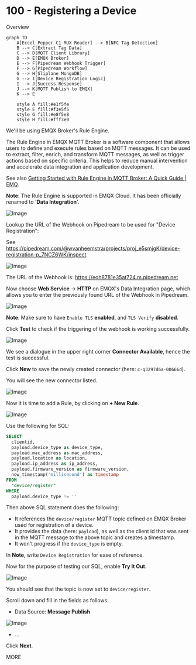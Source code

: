 # 100 - Registering a Device

Overview

```mermaid
graph TD
    A[Eccel Pepper C1 MUX Reader] --> B[NFC Tag Detection]
    B --> C[Extract Tag Data]
    C --> D[MQTT Client Library]
    D --> E[EMQX Broker]
    E --> F[Pipedream Webhook Trigger]
    F --> G[Pipedream Workflow]
    G --> H[Sliplane MongoDB]
    G --> I[Device Registration Logic]
    I --> J[Success Response]
    J --> K[MQTT Publish to EMQX]
    K --> E

    style A fill:#e1f5fe
    style E fill:#f3e5f5
    style G fill:#e8f5e8
    style H fill:#fff3e0
```

We'll be using EMQX Broker's Rule Engine.

The Rule Engine in EMQX MQTT Broker is a software component that allows users to define and execute rules based on MQTT messages. It can be used to extract, filter, enrich, and transform MQTT messages, as well as trigger actions based on specific criteria. This helps to reduce manual intervention and accelerate data integration and application development.

See also [Getting Started with Rule Engine in MQTT Broker: A Quick Guide | EMQ](https://frshl.ink/EFMt).

**Note**: The Rule Engine is supported in EMQX Cloud. It has been officially renamed to '**Data Integration**'.

![Image](https://github.com/user-attachments/assets/1b2cd14d-e393-46fd-a261-0e5439127877)

Lookup the URL of the Webhook on Pipedream to be used for "Device Registration":

See https://pipedream.com/@wvanheemstra/projects/proj_e5smjgK/device-registration-p_7NCZ6WK/inspect

![Image](https://github.com/user-attachments/assets/8de941fa-e382-4b60-b3a1-9e797c21ac20)

The URL of the Webhook is: https://eoh8781e35at724.m.pipedream.net

Now choose **Web Service** -> **HTTP** on EMQX's Data Integration page, which allows you to enter the previously found URL of the Webhook in Pipedream.

![Image](https://github.com/user-attachments/assets/4270d83c-686c-43f2-9055-22a727680907)

**Note**: Make sure to have ```Enable TLS``` **enabled**, and ```TLS Verify``` **disabled**.

Click **Test** to check if the triggering of the webhook is working successfully.

![Image](https://github.com/user-attachments/assets/738600bf-029b-4380-b94e-544c1b1b624a)

We see a dialogue in the upper right corner **Connector Available**, hence the test is successful.

Click **New** to save the newly created connector (here: ```c-q3297d6a-00666d```).

You will see the new connector listed.

![Image](https://github.com/user-attachments/assets/eb202044-8c76-425e-adf1-da8feb08819c)

Now it is time to add a Rule, by clicking on **+ New Rule**.

![Image](https://github.com/user-attachments/assets/cbff1179-fa04-4e2c-b945-6c92e92736a1)

Use the following for SQL:

```sql
SELECT 
  clientid,
  payload.device_type as device_type,
  payload.mac_address as mac_address,
  payload.location as location,
  payload.ip_address as ip_address,
  payload.firmware_version as firmware_version,
  now_timestamp('millisecond') as timestamp
FROM 
  "device/register"
WHERE 
  payload.device_type != ''
```

Then above SQL statement does the following:

- It references the ```device/register``` MQTT topic defined on EMQX Broker used for registration of a device.
- It provides the data (here: ```payload```), as well as the client id that was sent in the MQTT message to the above topic and creates a timestamp.
- It won't progress if the ```device_type``` is empty.

In **Note**, write ```Device Registration``` for ease of reference.

Now for the purpose of testing our SQL, enable **Try It Out**.

![Image](https://github.com/user-attachments/assets/ca8080c0-f6bb-4cdf-a1a4-ea28c61a33a4)

You should see that the topic is now set to ```device/register```.

Scroll down and fill in the fields as follows:

- Data Source: **Message Publish**

![Image](https://github.com/user-attachments/assets/c4918519-e1af-4cf7-89fe-3de0a15e9951)

- ...






Click **Next**.

MORE


